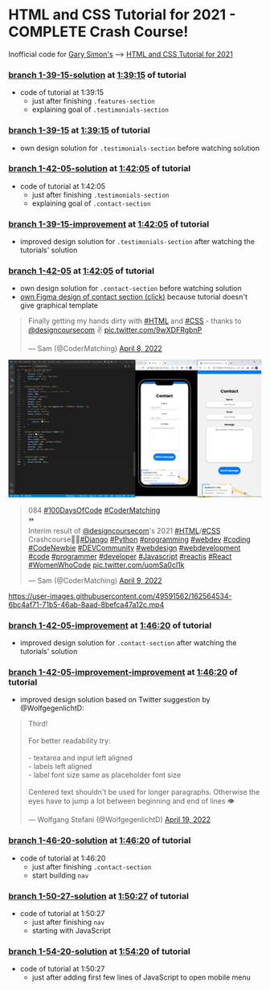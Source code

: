 # HTML and CSS Tutorial for 2021 - COMPLETE Crash Course!
Inofficial code for [Gary Simon's](https://github.com/designcourse) --> [HTML and CSS Tutorial for 2021](https://youtu.be/D-h8L5hgW-w)

### [branch 1-39-15-solution](https://github.com/Sammeeey/HTML-CSS-CrashCourse-2021/tree/1-39-15-solution) at [1:39:15](https://youtu.be/D-h8L5hgW-w?t=5960) of tutorial
<!-- d940e13ac2cf0d63bf8d514e45773373d63c4843 -->
- code of tutorial at 1:39:15
    - just after finishing `.features-section`
    - explaining goal of `.testimonials-section`

### [branch 1-39-15](https://github.com/Sammeeey/HTML-CSS-CrashCourse-2021/tree/1-39-15) at [1:39:15](https://youtu.be/D-h8L5hgW-w?t=5960) of tutorial
<!-- 273983a030837920e778edadb1a4894aec0e3fb3 -->
- own design solution for `.testimonials-section` before watching solution

### [branch 1-42-05-solution](https://github.com/Sammeeey/HTML-CSS-CrashCourse-2021/tree/1-42-05-solution) at [1:42:05](https://youtu.be/D-h8L5hgW-w?t=6125) of tutorial
<!-- f7b646ec73466e55bd5185fb704bcd15fd2f8eee -->
- code of tutorial at 1:42:05
    - just after finishing `.testimonials-section`
    - explaining goal of `.contact-section`

### [branch 1-39-15-improvement](https://github.com/Sammeeey/HTML-CSS-CrashCourse-2021/tree/1-39-15-improvement) at [1:42:05](https://youtu.be/D-h8L5hgW-w?t=6125) of tutorial
<!-- 7cdbdc1974db73dc3668f884674aed4d74527bce -->
- improved design solution for `.testimonials-section` after watching the tutorials' solution

### [branch 1-42-05](https://github.com/Sammeeey/HTML-CSS-CrashCourse-2021/tree/1-42-05) at [1:42:05](https://youtu.be/D-h8L5hgW-w?t=6125) of tutorial
<!-- 8dc01d486c156226ca75cc47c909ad5b273a13ba -->
- own design solution for `.contact-section` before watching solution
- [own Figma design of contact section (click)](https://www.figma.com/file/MEz6tNBmiFAMHUnLWxsMmk/22-04-05_HTML_CSS_2021?node-id=1%3A2) because tutorial doesn't give graphical template

<blockquote class="twitter-tweet" data-theme="light"><p lang="en" dir="ltr">Finally getting my hands dirty with <a href="https://twitter.com/hashtag/HTML?src=hash&amp;ref_src=twsrc%5Etfw">#HTML</a> and <a href="https://twitter.com/hashtag/CSS?src=hash&amp;ref_src=twsrc%5Etfw">#CSS</a> - thanks to <a href="https://twitter.com/designcoursecom?ref_src=twsrc%5Etfw">@designcoursecom</a> ✌ <a href="https://t.co/9wXDFRgbnP">pic.twitter.com/9wXDFRgbnP</a></p>&mdash; Sam (@CoderMatching) <a href="https://twitter.com/CoderMatching/status/1512510857175085060?ref_src=twsrc%5Etfw">April 8, 2022</a></blockquote>

![picture of own design template](https://github.com/Sammeeey/HTML-CSS-CrashCourse-2021/blob/bbb8d227d0ad42856cc57f877de95138471cd0b4/progress_documentation/1-42-05/1-42-05_screenshot_contact_section.jpg)

<blockquote class="twitter-tweet" data-theme="light"><p lang="en" dir="ltr">084 <a href="https://twitter.com/hashtag/100DaysOfCode?src=hash&amp;ref_src=twsrc%5Etfw">#100DaysOfCode</a> <a href="https://twitter.com/hashtag/CoderMatching?src=hash&amp;ref_src=twsrc%5Etfw">#CoderMatching</a><br>⏩<br>Interim result of <a href="https://twitter.com/designcoursecom?ref_src=twsrc%5Etfw">@designcoursecom</a>&#39;s 2021 <a href="https://twitter.com/hashtag/HTML?src=hash&amp;ref_src=twsrc%5Etfw">#HTML</a>/<a href="https://twitter.com/hashtag/CSS?src=hash&amp;ref_src=twsrc%5Etfw">#CSS</a> Crashcourse🎨🤗<a href="https://twitter.com/hashtag/Django?src=hash&amp;ref_src=twsrc%5Etfw">#Django</a> <a href="https://twitter.com/hashtag/Python?src=hash&amp;ref_src=twsrc%5Etfw">#Python</a> <a href="https://twitter.com/hashtag/programming?src=hash&amp;ref_src=twsrc%5Etfw">#programming</a> <a href="https://twitter.com/hashtag/webdev?src=hash&amp;ref_src=twsrc%5Etfw">#webdev</a> <a href="https://twitter.com/hashtag/coding?src=hash&amp;ref_src=twsrc%5Etfw">#coding</a> <a href="https://twitter.com/hashtag/CodeNewbie?src=hash&amp;ref_src=twsrc%5Etfw">#CodeNewbie</a> <a href="https://twitter.com/hashtag/DEVCommunity?src=hash&amp;ref_src=twsrc%5Etfw">#DEVCommunity</a> <a href="https://twitter.com/hashtag/webdesign?src=hash&amp;ref_src=twsrc%5Etfw">#webdesign</a> <a href="https://twitter.com/hashtag/webdevelopment?src=hash&amp;ref_src=twsrc%5Etfw">#webdevelopment</a> <a href="https://twitter.com/hashtag/code?src=hash&amp;ref_src=twsrc%5Etfw">#code</a> <a href="https://twitter.com/hashtag/programmer?src=hash&amp;ref_src=twsrc%5Etfw">#programmer</a> <a href="https://twitter.com/hashtag/developer?src=hash&amp;ref_src=twsrc%5Etfw">#developer</a> <a href="https://twitter.com/hashtag/Javascript?src=hash&amp;ref_src=twsrc%5Etfw">#Javascript</a> <a href="https://twitter.com/hashtag/reactjs?src=hash&amp;ref_src=twsrc%5Etfw">#reactjs</a> <a href="https://twitter.com/hashtag/React?src=hash&amp;ref_src=twsrc%5Etfw">#React</a> <a href="https://twitter.com/hashtag/WomenWhoCode?src=hash&amp;ref_src=twsrc%5Etfw">#WomenWhoCode</a> <a href="https://t.co/uomSa0cl1k">pic.twitter.com/uomSa0cl1k</a></p>&mdash; Sam (@CoderMatching) <a href="https://twitter.com/CoderMatching/status/1512663597473841158?ref_src=twsrc%5Etfw">April 9, 2022</a></blockquote>

https://user-images.githubusercontent.com/49591562/162564534-6bc4af71-71b5-46ab-8aad-8befca47a12c.mp4

### [branch 1-42-05-improvement](https://github.com/Sammeeey/HTML-CSS-CrashCourse-2021/tree/1-42-05-improvement) at [1:46:20](https://youtu.be/D-h8L5hgW-w?t=6380) of tutorial
<!-- f72250ca3dd3543d66278c34604c4195ada2ce74 -->
- improved design solution for `.contact-section` after watching the tutorials' solution

### [branch 1-42-05-improvement-improvement](https://github.com/Sammeeey/HTML-CSS-CrashCourse-2021/tree/1-42-05-improvement-improvement) at [1:46:20](https://youtu.be/D-h8L5hgW-w?t=6380) of tutorial
- improved design solution based on Twitter suggestion by @WolfgegenlichtD:
<blockquote class="twitter-tweet"><p lang="en" dir="ltr">Third! <br><br>For better readability try:<br><br>- textarea and input left aligned<br>- labels left aligned <br>- label font size same as placeholder font size<br><br>Centered text shouldn&#39;t be used for longer paragraphs. Otherwise the eyes have to jump a lot between beginning and end of lines 👁</p>&mdash; Wolfgang Stefani (@WolfgegenlichtD) <a href="https://twitter.com/WolfgegenlichtD/status/1516285365887197184?ref_src=twsrc%5Etfw">April 19, 2022</a></blockquote>

### [branch 1-46-20-solution](https://github.com/Sammeeey/HTML-CSS-CrashCourse-2021/tree/1-46-20-solution) at [1:46:20](https://youtu.be/D-h8L5hgW-w?t=6380) of tutorial
<!-- 2ff5bf3c564f013aaa0217d34f6d34393bbc918e -->
- code of tutorial at 1:46:20
    - just after finishing `.contact-section`
    - start building `nav`

### [branch 1-50-27-solution](https://github.com/Sammeeey/HTML-CSS-CrashCourse-2021/tree/1-50-27-solution) at [1:50:27](https://youtu.be/D-h8L5hgW-w?t=6627) of tutorial
<!-- 3163784cb3c1cb4f327bc7f99a59119455f5f2c6 -->
- code of tutorial at 1:50:27
    - just after finishing `nav`
    - starting with JavaScript

### [branch 1-54-20-solution](https://github.com/Sammeeey/HTML-CSS-CrashCourse-2021/tree/1-54-20-solution) at [1:54:20](https://youtu.be/D-h8L5hgW-w?t=6860) of tutorial
<!-- 62575d2afae7978bd52e4390aa787108baf95636 -->
- code of tutorial at 1:50:27
    - just after adding first few lines of JavaScript to open mobile menu

